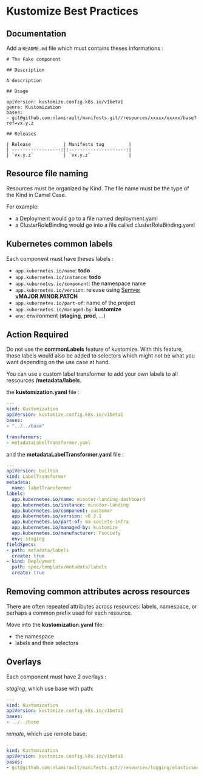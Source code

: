 # Kustomize Best Practices

## Documentation

Add a `README.md` file which must contains theses informations :

```text
# The Fake component

## Description

A description

## Usage

apiVersion: kustomize.config.k8s.io/v1beta1
genre: Kustomization
bases:
- git@github.com:nlamirault/manifests.git//resources/xxxxx/xxxxx/base?ref=vx.y.z

## Releases

| Release            | Manifests tag         |
| ------------------:|:---------------------:|
| `vx.y.z`           | `vx.y.z`              |
```

## Resource file naming

Resources must be organized by Kind. The file name must be the type of the Kind in
Camel Case.

For example:

* a Deployment would go to a file named deployment.yaml
* a ClusterRoleBinding would go into a file called clusterRoleBinding.yaml

## Kubernetes common labels

Each component must have theses labels :

* `app.kubernetes.io/name`: **todo**
* `app.kubernetes.io/instance`: **todo**
* `app.kubernetes.io/component`: the namespace name
* `app.kubernetes.io/version`: release using [Semver](https://semver.org/) **vMAJOR.MINOR.PATCH**
* `app.kubernetes.io/part-of`: name of the project
* `app.kubernetes.io/managed-by`: **kustomize**
* `env`: environment (**staging**, **prod**, ...)

<aside class="note warning">

<h1>Action Required</h1>


Do not use the **commonLabels** feature of kustomize.
With this feature, those labels would also
be added to selectors which might not be what you want depending on the use
case at hand.

</aside>

You can use a custom label transformer to add your own labels to all ressources **/metadata/labels**.

the **kustomization.yaml** file :

```yaml
---
kind: Kustomization
apiVersion: kustomize.config.k8s.io/v1beta1
bases:
- "../../base"

transformers:
- metadataLabelTransformer.yaml
```

and the **metadataLabelTransformer.yaml** file :

```yaml
---
apiVersion: builtin
kind: LabelTransformer
metadata:
  name: labelTransformer
labels:
  app.kubernetes.io/name: minotor-landing-dashboard
  app.kubernetes.io/instance: minotor-landing
  app.kubernetes.io/component: customer
  app.kubernetes.io/version: v0.2.1
  app.kubernetes.io/part-of: ma-societe-infra
  app.kubernetes.io/managed-by: kustomize
  app.kubernetes.io/manufacturer: Fsociety
  env: staging
fieldSpecs:
- path: metadata/labels
  create: true
- kind: Deployment
  path: spec/template/metadata/labels
  create: true
```

## Removing common attributes across resources

There are often repeated attributes across resources: labels, namespace, or perhaps a common prefix used for each resource.

Move into the **kustomization.yaml** file:

* the namespace
* labels and their selectors

## Overlays

Each component must have 2 overlays :

*staging*, which use base with path:

```yaml
---
kind: Kustomization
apiVersion: kustomize.config.k8s.io/v1beta1
bases:
- ../../base
```

*remote*, which use remote base:

```yaml
---
kind: Kustomization
apiVersion: kustomize.config.k8s.io/v1beta1
bases:
- git@github.com:nlamirault/manifests.git//resources/logging/elasticsearch/base?ref=v0.8.0
```